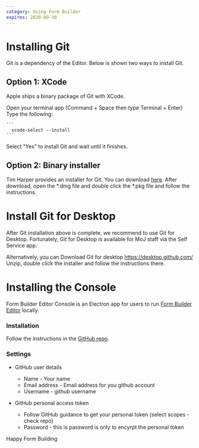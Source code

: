 ```yaml
---
category: Using Form Builder
expires: 2020-09-30
---
```


# Installing Git

Git is a dependency of the Editor. Below is shown two ways to install Git.

## Option 1: XCode

Apple ships a binary package of Git with XCode.

Open your terminal app (Command + Space then type Terminal + Enter)
Type the following:

    ```
      xcode-select --install
    ```

Select "Yes" to install Git and wait until it finishes.

## Option 2: Binary installer

Tim Harper provides an installer for Git.
You can download [here](https://sourceforge.net/projects/git-osx-installer/).
After download, open the *.dmg file and double click the *.pkg file
and follow the instructions.

# Install Git for Desktop

After Git installation above is complete, we recommend to use Git for Desktop.
Fortunately, Git for Desktop is available for MoJ staff via the Self Service app.

Alternatively, you can Download Git for desktop https://desktop.github.com/
Unzip, double click the installer and follow the instructions there.

# Installing the Console

Form Builder Editor Console is an Electron app for users to run [Form Builder Editor](https://github.com/ministryofjustice/fb-editor-node) locally.

### Installation
Follow the instructions in the [GitHub repo](https://github.com/ministryofjustice/fb-editor-console-electron#fb-editor-console-electron).

### Settings
+ GitHub user details
   - Name - Your name
   - Email address - Email address for you github account
   - Username - github username

+ GitHub personal access token
   - Follow GitHub guidance to get your personal token (select scopes - check repo)
   - Password - this is password is only to encyrpt the personal token

Happy Form Building
